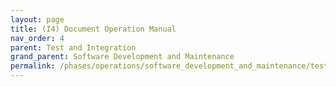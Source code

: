 ```yaml
---
layout: page
title: (I4) Document Operation Manual
nav_order: 4
parent: Test and Integration
grand_parent: Software Development and Maintenance
permalink: /phases/operations/software_development_and_maintenance/test_and_integration/i4/
---
```

